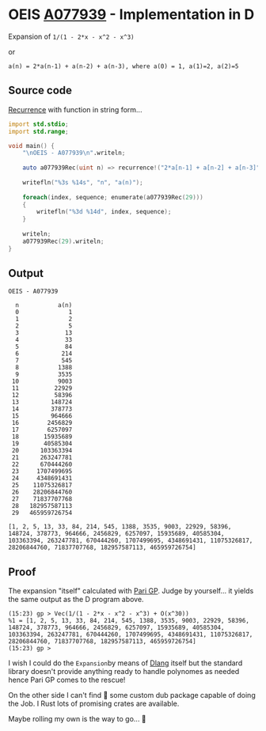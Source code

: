 # OEIS [A077939](https://oeis.org/A077939) - Implementation in D

Expansion of `1/(1 - 2*x - x^2 - x^3)`

or 

`a(n) = 2*a(n-1) + a(n-2) + a(n-3), where a(0) = 1, a(1)=2, a(2)=5`

## Source code

[Recurrence](https://dlang.org/library/std/range/recurrence.html) with function in string form...

```d
import std.stdio;
import std.range;

void main() {
    "\nOEIS - A077939\n".writeln;
        
    auto a077939Rec(uint n) => recurrence!("2*a[n-1] + a[n-2] + a[n-3]")(1uL, 2uL, 5uL).take(n+1);
    
    writefln("%3s %14s", "n", "a(n)");
    
    foreach(index, sequence; enumerate(a077939Rec(29)))
    {
        writefln("%3d %14d", index, sequence);
    }
    
    writeln;
    a077939Rec(29).writeln;
}

```
## Output

```text
OEIS - A077939

  n           a(n)
  0              1
  1              2
  2              5
  3             13
  4             33
  5             84
  6            214
  7            545
  8           1388
  9           3535
 10           9003
 11          22929
 12          58396
 13         148724
 14         378773
 15         964666
 16        2456829
 17        6257097
 18       15935689
 19       40585304
 20      103363394
 21      263247781
 22      670444260
 23     1707499695
 24     4348691431
 25    11075326817
 26    28206844760
 27    71837707768
 28   182957587113
 29   465959726754

[1, 2, 5, 13, 33, 84, 214, 545, 1388, 3535, 9003, 22929, 58396, 148724, 378773, 964666, 2456829, 6257097, 15935689, 40585304, 103363394, 263247781, 670444260, 1707499695, 4348691431, 11075326817, 28206844760, 71837707768, 182957587113, 465959726754]
```

## Proof

The expansion "itself" calculated with [Pari GP](https://pari.math.u-bordeaux.fr/). Judge by yourself... it yields the same output as the D program above.

```Pari
(15:23) gp > Vec(1/(1 - 2*x - x^2 - x^3) + O(x^30))
%1 = [1, 2, 5, 13, 33, 84, 214, 545, 1388, 3535, 9003, 22929, 58396, 148724, 378773, 964666, 2456829, 6257097, 15935689, 40585304, 103363394, 263247781, 670444260, 1707499695, 4348691431, 11075326817, 28206844760, 71837707768, 182957587113, 465959726754]
(15:23) gp >
```

I wish I could do the `Expansion`by means of [Dlang](https://dlang.org) itself but the standard library doesn't provide anything ready to handle polynomes as needed hence Pari GP comes to the rescue!

On the other side I can't find 🧐 some custom dub package capable of doing the Job. I Rust lots of promising crates are available.

Maybe rolling my own is the way to go... 🤔
